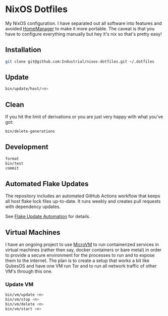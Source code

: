 # NixOS Dotfiles

My NixOS configuration. I have separated out all software into features and
avoided [HomeManager](https://github.com/nix-community/home-manager) to make it
more portable. The caveat is that you have to configure everything manually but
hey it's nix so that's pretty easy!

## Installation

```bash
git clone git@github.com:Industrial/nixos-dotfiles.git ~/.dotfiles
```

## Update

```bash
bin/update/host/<n>
```

## Clean

If you hit the limit of derivations or you are just very happy with what you've
got:

```bash
bin/delete-generations
```

## Development

```bash
format
bin/test
commit
```

## Automated Flake Updates

The repository includes an automated GitHub Actions workflow that keeps all host flake lock files up-to-date. It runs weekly and creates pull requests with dependency updates. 

See [Flake Update Automation](docs/flake-update-automation.md) for details.

## Virtual Machines

I have an ongoing project to use
[MicroVM](https://astro.github.io/microvm.nix/intro.html) to run containerized
services in virtual machines (rather then say, docker containers or bare metal)
in order to provide a secure environment for the processes to run and to expose
them to the internet. The plan is to create a setup that works a bit like
QubesOS and have one VM run Tor and to run all network traffic of other VM's
through this one.

### Update VM

```bash
bin/vm/update <n>
bin/vm/stop <n>
bin/vm/delete <n>
bin/vm/start <n>
```
